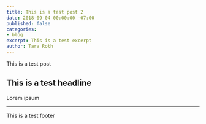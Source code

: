 ```yaml
---
title: This is a test post 2
date: 2018-09-04 00:00:00 -07:00
published: false
categories:
- blog
excerpt: This is a test excerpt
author: Tara Roth
---
```


This is a test post

## This is a test headline

Lorem ipsum



* * * * * * * * * * * * * * * * * * * * * * * * * * * *



This is a test footer
